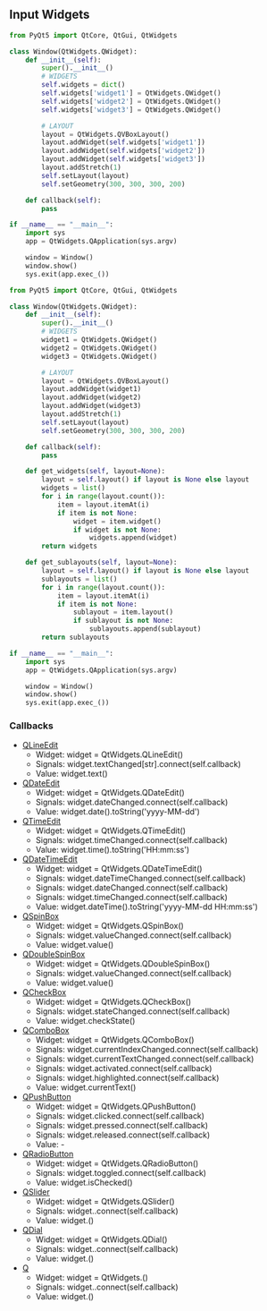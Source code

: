 ## Input Widgets
```python
from PyQt5 import QtCore, QtGui, QtWidgets

class Window(QtWidgets.QWidget):
    def __init__(self):
        super().__init__()
        # WIDGETS
        self.widgets = dict()
        self.widgets['widget1'] = QtWidgets.QWidget()
        self.widgets['widget2'] = QtWidgets.QWidget()
        self.widgets['widget3'] = QtWidgets.QWidget()

        # LAYOUT
        layout = QtWidgets.QVBoxLayout()
        layout.addWidget(self.widgets['widget1'])
        layout.addWidget(self.widgets['widget2'])
        layout.addWidget(self.widgets['widget3'])
        layout.addStretch(1)
        self.setLayout(layout)
        self.setGeometry(300, 300, 300, 200)

    def callback(self):
        pass

if __name__ == "__main__":
    import sys
    app = QtWidgets.QApplication(sys.argv)

    window = Window()
    window.show()
    sys.exit(app.exec_())
```

```python
from PyQt5 import QtCore, QtGui, QtWidgets

class Window(QtWidgets.QWidget):
    def __init__(self):
        super().__init__()
        # WIDGETS
        widget1 = QtWidgets.QWidget()
        widget2 = QtWidgets.QWidget()
        widget3 = QtWidgets.QWidget()

        # LAYOUT
        layout = QtWidgets.QVBoxLayout()
        layout.addWidget(widget1)
        layout.addWidget(widget2)
        layout.addWidget(widget3)
        layout.addStretch(1)
        self.setLayout(layout)
        self.setGeometry(300, 300, 300, 200)

    def callback(self):
        pass

    def get_widgets(self, layout=None):
        layout = self.layout() if layout is None else layout
        widgets = list()
        for i in range(layout.count()):
            item = layout.itemAt(i)
            if item is not None:
                widget = item.widget()
                if widget is not None:
                    widgets.append(widget)
        return widgets

    def get_sublayouts(self, layout=None):
        layout = self.layout() if layout is None else layout
        sublayouts = list()
        for i in range(layout.count()):
            item = layout.itemAt(i)
            if item is not None:
                sublayout = item.layout()
                if sublayout is not None:
                    sublayouts.append(sublayout)
        return sublayouts

if __name__ == "__main__":
    import sys
    app = QtWidgets.QApplication(sys.argv)

    window = Window()
    window.show()
    sys.exit(app.exec_())
```

### Callbacks
- [QLineEdit](https://doc.qt.io/qt-5/qlineedit.html)
  - Widget: widget = QtWidgets.QLineEdit()
  - Signals: widget.textChanged[str].connect(self.callback)
  - Value: widget.text()
- [QDateEdit](https://doc.qt.io/qt-5/qdateedit.html)
  - Widget: widget = QtWidgets.QDateEdit()
  - Signals: widget.dateChanged.connect(self.callback)
  - Value: widget.date().toString('yyyy-MM-dd')
- [QTimeEdit](https://doc.qt.io/qt-5/qtimeedit.html)
  - Widget: widget = QtWidgets.QTimeEdit()
  - Signals: widget.timeChanged.connect(self.callback)
  - Value: widget.time().toString('HH:mm:ss')
- [QDateTimeEdit](https://doc.qt.io/qt-5/qdatetimeedit.html)
  - Widget: widget = QtWidgets.QDateTimeEdit()
  - Signals: widget.dateTimeChanged.connect(self.callback)
  - Signals: widget.dateChanged.connect(self.callback)
  - Signals: widget.timeChanged.connect(self.callback)
  - Value: widget.dateTime().toString('yyyy-MM-dd HH:mm:ss')
- [QSpinBox](https://doc.qt.io/qt-5/qspinbox.html)
  - Widget: widget = QtWidgets.QSpinBox()
  - Signals: widget.valueChanged.connect(self.callback)
  - Value: widget.value()
- [QDoubleSpinBox](https://doc.qt.io/qt-5/qdoublespinbox.html)
  - Widget: widget = QtWidgets.QDoubleSpinBox()
  - Signals: widget.valueChanged.connect(self.callback)
  - Value: widget.value()
- [QCheckBox](https://doc.qt.io/qt-5/qcheckbox.html)
  - Widget: widget = QtWidgets.QCheckBox()
  - Signals: widget.stateChanged.connect(self.callback)
  - Value: widget.checkState()
- [QComboBox](https://doc.qt.io/qt-5/qcombobox.html)
  - Widget: widget = QtWidgets.QComboBox()
  - Signals: widget.currentIndexChanged.connect(self.callback)
  - Signals: widget.currentTextChanged.connect(self.callback)
  - Signals: widget.activated.connect(self.callback)
  - Signals: widget.highlighted.connect(self.callback)
  - Value: widget.currentText()
- [QPushButton](https://doc.qt.io/qt-5/qpushbutton.html)
  - Widget: widget = QtWidgets.QPushButton()
  - Signals: widget.clicked.connect(self.callback)
  - Signals: widget.pressed.connect(self.callback)
  - Signals: widget.released.connect(self.callback)
  - Value: -
- [QRadioButton](https://doc.qt.io/qt-5/qradiobutton.html)
  - Widget: widget = QtWidgets.QRadioButton()
  - Signals: widget.toggled.connect(self.callback)
  - Value: widget.isChecked()
- [QSlider](https://doc.qt.io/qt-5/qslider.html)
  - Widget: widget = QtWidgets.QSlider()
  - Signals: widget..connect(self.callback)
  - Value: widget.()
- [QDial](https://doc.qt.io/qt-5/qdial.html)
  - Widget: widget = QtWidgets.QDial()
  - Signals: widget..connect(self.callback)
  - Value: widget.()
- [Q](https://doc.qt.io/qt-5/q.html)
  - Widget: widget = QtWidgets.()
  - Signals: widget..connect(self.callback)
  - Value: widget.()



